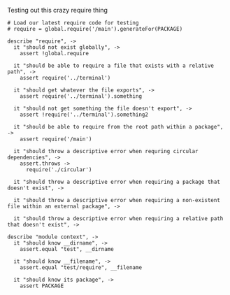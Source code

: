 Testing out this crazy require thing

    # Load our latest require code for testing
    # require = global.require('/main').generateFor(PACKAGE)

    describe "require", ->
      it "should not exist globally", ->
        assert !global.require

      it "should be able to require a file that exists with a relative path", ->
        assert require('../terminal')
        
      it "should get whatever the file exports", ->
        assert require('../terminal').something
      
      it "should not get something the file doesn't export", ->
        assert !require('../terminal').something2

      it "should be able to require from the root path within a package", ->
        assert require('/main')

      it "should throw a descriptive error when requring circular dependencies", ->
        assert.throws ->
          require('./circular')

      it "should throw a descriptive error when requiring a package that doesn't exist", ->
      
      it "should throw a descriptive error when requiring a non-existent file within an external package", ->
      
      it "should throw a descriptive error when requiring a relative path that doesn't exist", ->

    describe "module context", ->
      it "should know __dirname", ->
        assert.equal "test", __dirname
        
      it "should know __filename", ->
        assert.equal "test/require", __filename
        
      it "should know its package", ->
        assert PACKAGE
